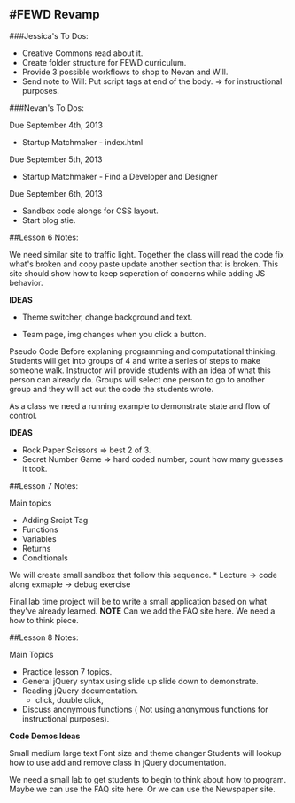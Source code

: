 #FEWD Revamp
----

###Jessica's To Dos:

*	Creative Commons read about it.
*	Create folder structure for FEWD curriculum.
*	Provide 3 possible workflows to shop to Nevan and Will.
*	Send note to Will: Put script tags at end of the body. => for instructional purposes.

###Nevan's To Dos:

Due September 4th, 2013

*	Startup Matchmaker - index.html

Due September 5th, 2013
*	Startup Matchmaker - Find a Developer and Designer


Due September 6th, 2013
*	Sandbox code alongs for CSS layout. 
*	Start blog stie.

##Lesson 6 Notes: 

We need similar site to traffic light. Together the class will read the code fix what's broken and copy paste update another section that is broken.  This site should show how to keep seperation of concerns while adding JS behavior.

__IDEAS__

*	Theme switcher, change background and text.

*	Team page, img changes when you click a button. 

Pseudo Code
Before explaning programming and computational thinking. Students will get into groups of 4 and write a series of steps to make someone walk. Instructor will provide students with an idea of what this person can already do. Groups will select one person to go to another group and they will act out the code the students wrote.

As a class we need a running example to demonstrate state and flow of control.

__IDEAS__

*	Rock Paper Scissors => best 2 of 3. 
*	Secret Number Game => hard coded number, count how many guesses it took.


##Lesson 7 Notes:

Main topics 
*	Adding Srcipt Tag
*	Functions
*	Variables
*	Returns
*	Conditionals

We will create small sandbox that follow this sequence. 
	*	Lecture -> code along exmaple -> debug exercise

Final lab time project will be to write a small application based on what they've already learned. __NOTE__ Can we add the FAQ site here. We need a how to think piece.

##Lesson 8 Notes:

Main Topics 
*	Practice lesson 7 topics.
*	General jQuery syntax using slide up slide down to demonstrate.
*	Reading jQuery documentation. 
	*	click, double click, 
*	Discuss anonymous functions ( Not using anonymous functions for instructional purposes). 

__Code Demos Ideas__ 

Small medium large text Font size and theme changer 
	Students will lookup how to use add and remove class in jQuery documentation.
	
We need a small lab to get students to begin to think about how to program. Maybe we can use the FAQ site here. Or we can use the Newspaper site.
 








































